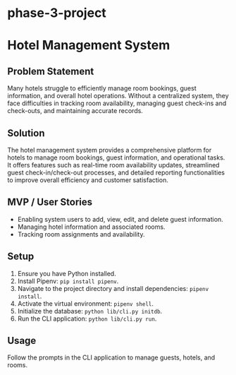 # phase-3-project

# Hotel Management System

## Problem Statement

Many hotels struggle to efficiently manage room bookings, guest information, and overall hotel operations. Without a centralized system, they face difficulties in tracking room availability, managing guest check-ins and check-outs, and maintaining accurate records.

## Solution

The hotel management system provides a comprehensive platform for hotels to manage room bookings, guest information, and operational tasks. It offers features such as real-time room availability updates, streamlined guest check-in/check-out processes, and detailed reporting functionalities to improve overall efficiency and customer satisfaction.

## MVP / User Stories

- Enabling system users to add, view, edit, and delete guest information.
- Managing hotel information and associated rooms.
- Tracking room assignments and availability.

## Setup

1. Ensure you have Python installed.
2. Install Pipenv: `pip install pipenv`.
3. Navigate to the project directory and install dependencies: `pipenv install`.
4. Activate the virtual environment: `pipenv shell`.
5. Initialize the database: `python lib/cli.py initdb`.
6. Run the CLI application: `python lib/cli.py run`.

## Usage

Follow the prompts in the CLI application to manage guests, hotels, and rooms.
